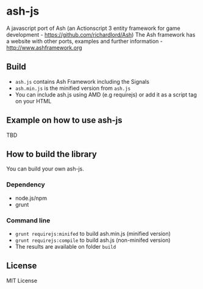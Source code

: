 # ash-js

A javascript port of Ash (an Actionscript 3 entity framework for game development - https://github.com/richardlord/Ash)
The Ash framework has a website with other ports, examples and further information - http://www.ashframework.org

## Build
* `ash.js` contains Ash Framework including the Signals
* `ash.min.js` is the minified version from `ash.js`
* You can include ash.js using AMD (e.g requirejs) or add it as a script tag on your HTML

## Example on how to use ash-js
TBD

## How to build the library
You can build your own ash-js.

### Dependency
* node.js/npm
* grunt

### Command line
* `grunt requirejs:minifed` to build ash.min.js (minified version)
* `grunt requirejs:compile` to build ash.js (non-minifed version)
* The results are available on folder `build`

## License
MIT License
